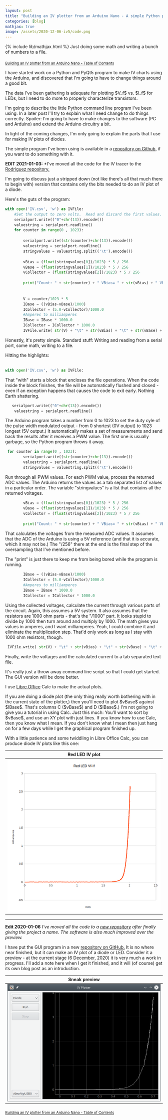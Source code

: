 ```yaml
---
layout: post
title: "Building an IV plotter from an Arduino Nano - A simple Python program to get started"
categories: [blog]
mathjax: true
image: /assets/2020-12-06-iv5/code.png
---
```

{% include lib/mathjax.html %}
Just doing some math and writing a bunch of numbers to a file.

<sub>[Building an IV plotter from an Arduino Nano - Table of Contents](iv-1-toc)</sub> 

I have started work on a Python and PyQt5 program to make IV charts using the Arduino, and discovered that I'm going to have to change things around a good bit.

The data I've been gathering is adequate for plotting \$V_f\$ vs. \$I_f\$ for LEDs, but I need to do more to properly characterize transistors.

I'm going to describe the little Python command line program I've been using.  In a later post  I'll try to explain what I need change to do things correctly.  Spoiler:  I'm going to have to make changes to the software (PC and Arduino) and extend the Arduino circuitry a bit.

In light of the coming changes, I'm only going to explain the parts that I use for making IV plots of diodes.

The simple program I've been using is available in a [repository on Github,](https://github.com/JosephEoff/Arduino-IV) if you want to do something with it.

**EDIT 2021-01-03:**
*I've moved all the code for the IV tracer to the [Rodriguez repository.](https://github.com/JosephEoff/Rodriguez)

I'm going to discuss just a stripped down (not like there's all that much there to begin with) version that contains only the bits needed to do an IV plot of a diode.

Here's the guts of the program:

``` Python
with open('IV.csv', 'w') as IVFile:
    #Set the output to zero volts.  Read and discard the first values.
    serialport.write(("0"+chr(13)).encode())
    valuestring = serialport.readline()
    for counter in range(0 , 1023):
       
        serialport.write((str(counter)+chr(13)).encode())
        valuestring = serialport.readline()
        stringvalues = valuestring.split(('\t').encode())
       
        vBias = (float(stringvalues[0])/1023) * 5 / 256
        vBase = (float(stringvalues[1])/1023) * 5 / 256
        vCollector = (float(stringvalues[2])/1023) * 5 / 256
        
        print("Count: " + str(counter) + " VBias= " + str(vBias) + " VBase= " + str(vBase) + " VCollector= " + str(vCollector))
        
        
        V = counter/1023 * 5
        IBase = ((vBias-vBase)/1000) 
        ICollector = (5.0-vCollector)/1000.0
        #Amperes to milliamperes
        IBase = IBase * 1000.0
        ICollector = ICollector * 1000.0
        IVFile.write( str(V) + "\t" + str(vBias) + "\t" + str(vBase) + "\t" + str(IBase) + "\t" + str(ICollector) + "\r\n")

```

Honestly, it's pretty simple.  Standard stuff:  Writing and reading from a serial port, some math, writing to a file.

Hitting the highlights:

``` Python

with open('IV.csv', 'w') as IVFile:

```

That "with" starts a block that encloses the file operations. When the code inside the block finishes, the file will be automatically flushed and closed - even if an exception happens that causes the code to exit early.  Nothing Earth shattering.

``` Python
   serialport.write(("0"+chr(13)).encode())
    valuestring = serialport.readline()
```
The Arduino program takes a number from 0 to 1023 to set the duty cyle of the pulse width modulated output - from 0 shortest (0V output) to 1023 longest (5V output.) It automatically makes a set of measurements and send back the results after it receives a PWM value.  The first one is usually garbage, so the Python program throws it away.

``` Python
 for counter in range(0 , 1023):       
        serialport.write((str(counter)+chr(13)).encode())
        valuestring = serialport.readline()
        stringvalues = valuestring.split(('\t').encode())
```
Run through all PWM values.  For each PWM value, process the returned ADC values.  The Arduino returns the values as a tab separated list of values in a particular order.  The variable "stringvalues" is a list that contains all the returned voltages.

``` Python
        vBias = (float(stringvalues[0])/1023) * 5 / 256
        vBase = (float(stringvalues[1])/1023) * 5 / 256
        vCollector = (float(stringvalues[2])/1023) * 5 / 256
        
        print("Count: " + str(counter) + " VBias= " + str(vBias) + " VBase= " + str(vBase) + " VCollector= " + str(vCollector))
```
That calculates the voltages from the measured ADC values.  It assumes that the ADC of the Arduino is using a 5V reference (and that it is accurate, which it may not be.) The "/256" there at the end is the final step of the oversampling that I've mentioned before.

The "print" is just there to keep me from being bored while the program is running.

``` Python
        IBase = ((vBias-vBase)/1000) 
        ICollector = (5.0-vCollector)/1000.0
        #Amperes to milliamperes
        IBase = IBase * 1000.0
        ICollector = ICollector * 1000.0
```

Using the collected voltages, calculate the current through various parts of the circuit.  Again, this assumes a 5V system.  It also assumes that the resistors are 1000 ohm parts - that's the "/1000" part.  It looks stupid to divide by 1000 then turn around and multiply by 1000.  The math gives you values in amperes, and I want milliamperes.  Yeah, I could combine it and eliminate the multiplication step.  That'd only work as long as I stay with 1000 ohm resistors, though.

``` Python
 IVFile.write( str(V) + "\t" + str(vBias) + "\t" + str(vBase) + "\t" + str(IBase) + "\t" + str(ICollector) + "\r\n")
 ```
 
 Finally, write the voltages and the calculated current to a tab separated text file.
 
 It's really just a throw away command line script so that I could get started.  The GUI version will be done better.
 
 I use [Libre Office](https://www.libreoffice.org/) Calc to make the actual plots.
 
 If you are doing a diode plot (the only thing really worth bothering with in the current state of the plotter,) then you'll need to plot \$vBase\$ against \$IBase\$.  That's columns C (\$vBase\$) and D (\$IBase\$.)  I'm not going to give you a tutorial in using Calc.  Just this much:  You'll want to sort by \$vBase\$, and use an XY plot with just lines.  If you know how to use Calc, then you know what I mean.  If you don't know what I mean then just hang on for a few days while I get the graphical program finished up.
 
 With a little patience and some twiddling in Libre Office Calc, you can produce diode IV plots like this one:
 
|Red LED IV plot|
|---------------|
|![Red LED IV plot](/assets/2020-12-06-iv5/redled.png)|
  
 --------

 **Edit 2020-01-06**
*I've moved all the code to a [new repository](https://github.com/JosephEoff/Rodriguez) after finally giving the project a name.  The software is also much improved over the preview.*

 I have put the GUI program in a new [repository on GitHub.](https://github.com/JosephEoff/Rodriguez)  It is no where near finished, but it can make an IV plot of a diode or LED.  Consider it a preview - at the current stage (6 December, 2020) it is very much a work in progress.  I'll add a note here when I get it finished, and it will (of course) get its own blog post as an introduction.

 
 |Sneak preview|
 |-------------|
 |![Sneak preview](/assets/2020-12-06-iv5/preview.png)|

<sub>[Building an IV plotter from an Arduino Nano - Table of Contents](iv-1-toc)</sub> 
